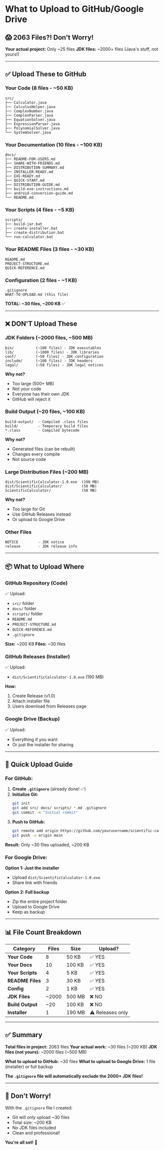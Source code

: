 # What to Upload to GitHub/Google Drive

## 😱 2063 Files?! Don't Worry!

**Your actual project:** Only ~25 files
**JDK files:** ~2000+ files (Java's stuff, not yours!)

---

## ✅ Upload These to GitHub

### Your Code (8 files - ~50 KB)
```
src/
├── Calculator.java
├── CalculusHelper.java
├── ComplexNumber.java
├── ComplexParser.java
├── EquationSolver.java
├── ExpressionParser.java
├── PolynomialSolver.java
└── SystemSolver.java
```

### Your Documentation (10 files - ~100 KB)
```
docs/
├── README-FOR-USERS.md
├── SHARE-WITH-FRIENDS.md
├── DISTRIBUTION-SUMMARY.md
├── INSTALLER-READY.md
├── EXE-READY.md
├── QUICK-START.md
├── DISTRIBUTION-GUIDE.md
├── build-exe-instructions.md
├── android-conversion-guide.md
└── README.md
```

### Your Scripts (4 files - ~5 KB)
```
scripts/
├── build-jar.bat
├── create-installer.bat
├── create-distribution.bat
└── run-calculator.bat
```

### Your README Files (3 files - ~30 KB)
```
README.md
PROJECT-STRUCTURE.md
QUICK-REFERENCE.md
```

### Configuration (2 files - ~1 KB)
```
.gitignore
WHAT-TO-UPLOAD.md (this file)
```

**TOTAL: ~30 files, ~200 KB** ✅

---

## ❌ DON'T Upload These

### JDK Folders (~2000 files, ~500 MB)
```
bin/          (~100 files) - JDK executables
lib/          (~1800 files) - JDK libraries
conf/         (~50 files) - JDK configuration
include/      (~100 files) - JDK headers
legal/        (~50 files) - JDK legal notices
```

**Why not?**
- Too large (500+ MB)
- Not your code
- Everyone has their own JDK
- GitHub will reject it

### Build Output (~20 files, ~100 KB)
```
build-output/  - Compiled .class files
build/         - Temporary build files
*.class        - Compiled bytecode
```

**Why not?**
- Generated files (can be rebuilt)
- Changes every compile
- Not source code

### Large Distribution Files (~200 MB)
```
dist/ScientificCalculator-1.0.exe  (190 MB)
dist/ScientificCalculator/         (50 MB)
ScientificCalculator/              (50 MB)
```

**Why not?**
- Too large for Git
- Use GitHub Releases instead
- Or upload to Google Drive

### Other Files
```
NOTICE         - JDK notice
release        - JDK release info
```

---

## 📦 What to Upload Where

### GitHub Repository (Code)
✅ Upload:
- `src/` folder
- `docs/` folder
- `scripts/` folder
- `README.md`
- `PROJECT-STRUCTURE.md`
- `QUICK-REFERENCE.md`
- `.gitignore`

**Size:** ~200 KB
**Files:** ~30 files

### GitHub Releases (Installer)
✅ Upload:
- `dist/ScientificCalculator-1.0.exe` (190 MB)

**How:**
1. Create Release (v1.0)
2. Attach installer file
3. Users download from Releases page

### Google Drive (Backup)
✅ Upload:
- Everything if you want
- Or just the installer for sharing

---

## 🎯 Quick Upload Guide

### For GitHub:

1. **Create `.gitignore`** (already done! ✅)
2. **Initialize Git:**
   ```bash
   git init
   git add src/ docs/ scripts/ *.md .gitignore
   git commit -m "Initial commit"
   ```
3. **Push to GitHub:**
   ```bash
   git remote add origin https://github.com/yourusername/scientific-calculator.git
   git push -u origin main
   ```

**Result:** Only ~30 files uploaded, ~200 KB

### For Google Drive:

**Option 1: Just the installer**
- Upload `dist/ScientificCalculator-1.0.exe`
- Share link with friends

**Option 2: Full backup**
- Zip the entire project folder
- Upload to Google Drive
- Keep as backup

---

## 📊 File Count Breakdown

| Category | Files | Size | Upload? |
|----------|-------|------|---------|
| **Your Code** | 8 | 50 KB | ✅ YES |
| **Your Docs** | 10 | 100 KB | ✅ YES |
| **Your Scripts** | 4 | 5 KB | ✅ YES |
| **README Files** | 3 | 30 KB | ✅ YES |
| **Config** | 2 | 1 KB | ✅ YES |
| **JDK Files** | ~2000 | 500 MB | ❌ NO |
| **Build Output** | ~20 | 100 KB | ❌ NO |
| **Installer** | 1 | 190 MB | ⚠️ Releases only |

---

## ✅ Summary

**Total files in project:** 2063 files
**Your actual work:** ~30 files (~200 KB)
**JDK files (not yours):** ~2000 files (~500 MB)

**What to upload to GitHub:** ~30 files
**What to upload to Google Drive:** 1 file (installer) or full backup

**The `.gitignore` file will automatically exclude the 2000+ JDK files!**

---

## 🎉 Don't Worry!

With the `.gitignore` file I created:
- Git will only upload ~30 files
- Total size: ~200 KB
- No JDK files included
- Clean and professional!

**You're all set!** 🚀
